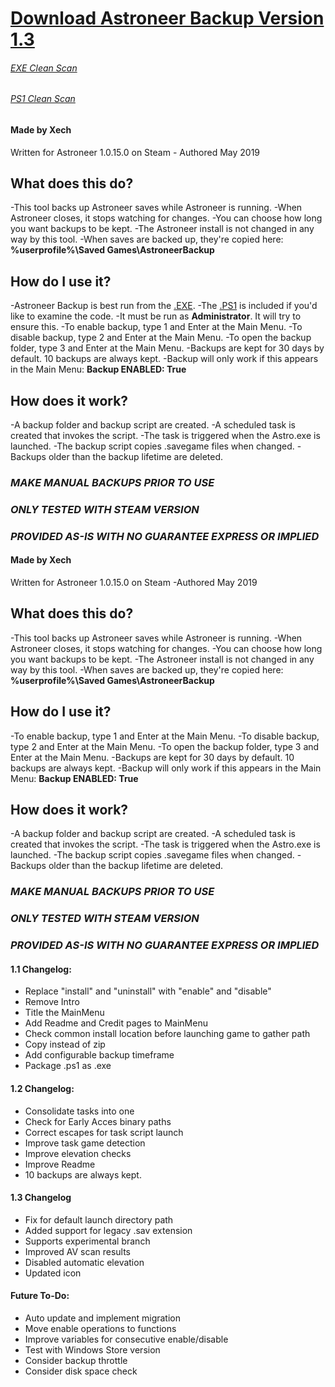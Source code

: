 
# [Download Astroneer Backup Version 1.3](https://github.com/Xechorizo/Astroneer-Backup/blob/dev/AstroneerBackup.exe)
###### [EXE Clean Scan](https://www.virustotal.com/en/file/9cda24dbb8118d1a4c46b2d619c745b20d17eecfb407830da9740073bcacf23f/analysis/1556964473/)
###### [PS1 Clean Scan](https://www.virustotal.com/en/file/29816d6b05c2e8fc1c58936a4e88b4fe75daa0090f99c07128da0ba80fe31653/analysis/1556964461/)
#### Made by Xech

Written for Astroneer 1.0.15.0 on Steam - Authored May 2019

## What does this do?

-This tool backs up Astroneer saves while Astroneer is running.
-When Astroneer closes, it stops watching for changes.
-You can choose how long you want backups to be kept.
-The Astroneer install is not changed in any way by this tool.
-When saves are backed up, they're copied here: **%userprofile%\Saved Games\AstroneerBackup**

## How do I use it?

-Astroneer Backup is best run from the [.EXE](https://www.virustotal.com/en/file/660b07cad89b8201902c70f7738154b12c87a211c0173288b863d757e0f496b5/analysis/1556963295/).
-The [.PS1](https://www.virustotal.com/en/file/660b07cad89b8201902c70f7738154b12c87a211c0173288b863d757e0f496b5/analysis/1556963295/) is included if you'd like to examine the code.
-It must be run as **Administrator**. It will try to ensure this.
-To enable backup, type 1 and Enter at the Main Menu.
-To disable backup, type 2 and Enter at the Main Menu.
-To open the backup folder, type 3 and Enter at the Main Menu.
-Backups are kept for 30 days by default. 10 backups are always kept.
-Backup will only work if this appears in the Main Menu: **Backup ENABLED: True**

## How does it work?

-A backup folder and backup script are created.
-A scheduled task is created that invokes the script.
-The task is triggered when the Astro.exe is launched.
-The backup script copies .savegame files when changed.
-Backups older than the backup lifetime are deleted.

### *MAKE MANUAL BACKUPS PRIOR TO USE*
### *ONLY TESTED WITH STEAM VERSION*
### *PROVIDED AS-IS WITH NO GUARANTEE EXPRESS OR IMPLIED*

#### Made by Xech

Written for Astroneer 1.0.15.0 on Steam -Authored May 2019

## What does this do?

-This tool backs up Astroneer saves while Astroneer is running.
-When Astroneer closes, it stops watching for changes.
-You can choose how long you want backups to be kept.
-The Astroneer install is not changed in any way by this tool.
-When saves are backed up, they're copied here: **%userprofile%\Saved Games\AstroneerBackup**

## How do I use it?

-To enable backup, type 1 and Enter at the Main Menu.
-To disable backup, type 2 and Enter at the Main Menu.
-To open the backup folder, type 3 and Enter at the Main Menu.
-Backups are kept for 30 days by default. 10 backups are always kept.
-Backup will only work if this appears in the Main Menu: **Backup ENABLED: True**

## How does it work?

-A backup folder and backup script are created.
-A scheduled task is created that invokes the script.
-The task is triggered when the Astro.exe is launched.
-The backup script copies .savegame files when changed.
-Backups older than the backup lifetime are deleted.

### *MAKE MANUAL BACKUPS PRIOR TO USE*
### *ONLY TESTED WITH STEAM VERSION*
### *PROVIDED AS-IS WITH NO GUARANTEE EXPRESS OR IMPLIED*

#### 1.1 Changelog:
- Replace "install" and "uninstall" with "enable" and "disable"
- Remove Intro
- Title the MainMenu
- Add Readme and Credit pages to MainMenu
- Check common install location before launching game to gather path
- Copy instead of zip
- Add configurable backup timeframe
- Package .ps1 as .exe

#### 1.2 Changelog:
- Consolidate tasks into one
- Check for Early Acces binary paths
- Correct escapes for task script launch
- Improve task game detection
- Improve elevation checks
- Improve Readme
- 10 backups are always kept.

#### 1.3 Changelog
- Fix for default launch directory path
- Added support for legacy .sav extension
- Supports experimental branch
- Improved AV scan results
- Disabled automatic elevation
- Updated icon

#### Future To-Do:
- Auto update and implement migration
- Move enable operations to functions
- Improve variables for consecutive enable/disable
- Test with Windows Store version
- Consider backup throttle
- Consider disk space check